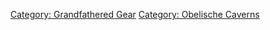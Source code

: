 [Category: Grandfathered Gear](Category:_Grandfathered_Gear "wikilink")
[Category: Obelische Caverns](Category:_Obelische_Caverns "wikilink")
